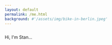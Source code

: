 ```yaml
---
layout: default
permalink: /me.html
background: #'/assets/img/bike-in-berlin.jpeg'
---
```

<div id="animated-text-container">
<p id="animated-text">Hi, I'm Stan...</P>
</div>

<script>
document.addEventListener("DOMContentLoaded", function () {
    const textElement = document.getElementById("animated-text");
    const introText = "Hi, I'm Stan...";
    const fullText = `<br><br>Currently studying many things computer science related, and working as a teacher assistant for the school of business and economics at VU university. <br><br>I help multiple companies make sense of their data as a freelancer, and am currently writing my masters' thesis about machine learning and ESG reporting at CapGemini. <br><br>
    In my free time, you'll find me working out in the mornings or discovering new music in the evenings.
    <br><br>Feel free to reach out if you like to chat, need assistance, or want to explore collaboration. I'm available! `;

    let currentText = "";
    let caretVisible = true;
    let index = 0;

    function typeIntroText() {
        if (index < introText.length) {
            currentText += introText[index];
            textElement.innerHTML = currentText + "|"; // Keep caret visible
            index++;
            setTimeout(typeIntroText, 60); // Slow typing speed for intro
        } else {
            setTimeout(removeDots, 1000); // Short pause before removing dots
        }
    }

    function removeDots() {
        if (currentText.endsWith("...")) {
            currentText = currentText.slice(0, -1); // Remove last dot
            textElement.innerHTML = currentText + "|";
            setTimeout(removeDots, 300); // Pause before removing another dot
        } else if (currentText.endsWith("..")) {
            currentText = currentText.slice(0, -1); // Remove second dot
            textElement.innerHTML = currentText + "|";
            setTimeout(removeDots, 300); // Pause before removing another dot
            setTimeout(() => typeText(0, currentText, 45), 700); // Start typing full text
        }
    }

    function typeText(index, currentText, delay) {
        if (index < fullText.length) {
            if (fullText.substring(index, index + 4) === "<br>") {
                currentText += "<br>";
                index += 4;
            } else {
                currentText += fullText[index];
                index++;
            }

            const acceleratedDelay = Math.max(10, delay * 0.90); // Gradually speeds up but never below 20ms
            textElement.innerHTML = currentText + "|"; // Keep caret visible
            setTimeout(() => typeText(index, currentText, acceleratedDelay), acceleratedDelay);
        } else {
            setTimeout(startFinalBlinking, 500); // Start blinking caret at the end
        }
    }

    function startFinalBlinking() {
        setInterval(() => {
            textElement.innerHTML = textElement.innerHTML.endsWith("|") 
                ? textElement.innerHTML.replace("|", "") 
                : textElement.innerHTML + "|";
        }, 500); // Blinks every 500ms
    }

    // Start typing intro text first
    typeIntroText();
});
</script>

<style>
#animated-text-container {
  display: flex;
  flex-direction: column;
  align-items: flex-start; /* Ensures text starts at the top */
  justify-content: flex-start;
  width: 100%;
  min-height: 700px; /* Ensures container has enough space */
  box-sizing: border-box;
}

#animated-text {
  width: 100%;
  white-space: normal; /* Allows normal text wrapping */
}

</style>
